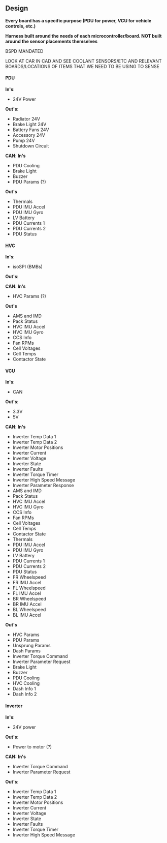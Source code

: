 ## Design
**Every board has a specific purpose (PDU for power, VCU for vehicle controls, etc.)**

**Harness built around the needs of each microcontroller/board. NOT built around the sensor placements themselves**

BSPD MANDATED

LOOK AT CAR IN CAD AND SEE COOLANT SENSORS/ETC AND RELEVANT BOARDS/LOCATIONS OF ITEMS THAT WE NEED TO BE USING TO SENSE
#### PDU

**In's**:
- 24V Power

**Out's**:
- Radiator 24V
- Brake Light 24V
- Battery Fans 24V
- Accessory 24V
- Pump 24V
- Shutdown Circuit

**CAN**:
**In's**
- PDU Cooling
- Brake Light
- Buzzer
- PDU Params (?)

**Out's**
- Thermals
- PDU IMU Accel
- PDU IMU Gyro
- LV Battery
- PDU Currents 1
- PDU Currents 2
- PDU Status

#### HVC
**In's**:
- isoSPI (BMBs)

**Out's**:


**CAN**:
**In's**
- HVC Params (?)

**Out's**
- AMS and IMD
- Pack Status
- HVC IMU Accel
- HVC IMU Gyro
- CCS Info
- Fan RPMs
- Cell Voltages
- Cell Temps
- Contactor State

#### VCU
**In's**:
- CAN

**Out's**:
- 3.3V
- 5V

**CAN**:
**In's**
- Inverter Temp Data 1 
- Inverter Temp Data 2
- Inverter Motor Positions
- Inverter Current
- Inverter Voltage
- Inverter State
- Inverter Faults
- Inverter Torque Timer
- Inverter High Speed Message
- Inverter Parameter Response
- AMS and IMD
- Pack Status
- HVC IMU Accel
- HVC IMU Gyro
- CCS Info
- Fan RPMs
- Cell Voltages
- Cell Temps
- Contactor State
- Thermals
- PDU IMU Accel
- PDU IMU Gyro
- LV Battery
- PDU Currents 1
- PDU Currents 2
- PDU Status
- FR Wheelspeed
- FR IMU Accel
- FL Wheelspeed
- FL IMU Accel
- BR Wheelspeed
- BR IMU Accel
- BL Wheelspeed
- BL IMU Accel

**Out's**
- HVC Params
- PDU Params
- Unsprung Params
- Dash Params
- Inverter Torque Command
- Inverter Parameter Request
- Brake Light
- Buzzer
- PDU Cooling
- HVC Cooling
- Dash Info 1
- Dash Info 2

#### Inverter
**In's**:
- 24V power

**Out's**:
- Power to motor (?)

**CAN:**
**In's**
- Inverter Torque Command
- Inverter Parameter Request

**Out's**:
- Inverter Temp Data 1
- Inverter Temp Data 2
- Inverter Motor Positions
- Inverter Current
- Inverter Voltage
- Inverter State
- Inverter Faults
- Inverter Torque Timer
- Inverter High Speed Message
